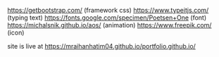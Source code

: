 https://getbootstrap.com/ (framework css)
https://www.typeitjs.com/ (typing text)
https://fonts.google.com/specimen/Poetsen+One (font)
https://michalsnik.github.io/aos/ (animation)
https://www.freepik.com/ (icon)

site is live at https://mraihanhatim04.github.io/portfolio.github.io/
